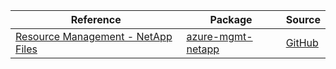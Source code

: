 | Reference | Package | Source |
|---|---|---|
|[Resource Management - NetApp Files](mgmt-netapp-readme.md)|[azure-mgmt-netapp](https://pypi.org/project/azure-mgmt-netapp)|[GitHub](https://github.com/Azure/azure-sdk-for-python/blob/main/sdk/netapp/azure-mgmt-netapp)|
